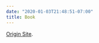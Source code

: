 ```yaml
---
date: "2020-01-03T21:48:51-07:00"
title: Book
---
```


[Origin Site](https://hyunyulhenry.github.io/quant_cookbook/).
